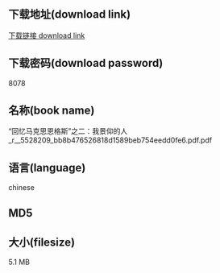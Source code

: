 ## 下载地址(download link)
[下载链接 download link](https://voluble-croquembouche-d321dc.netlify.app/?s=%E2%80%9C%E5%9B%9E%E5%BF%86%E9%A9%AC%E5%85%8B%E6%80%9D%E6%81%A9%E6%A0%BC%E6%96%AF%E2%80%9D%E4%B9%8B%E4%BA%8C%EF%BC%9A%E6%88%91%E6%99%AF%E4%BB%B0%E7%9A%84%E4%BA%BA_r__5528209_bb8b476526818d1589beb754eedd0fe6.pdf)

## 下载密码(download password)
8078

## 名称(book name)
“回忆马克思恩格斯”之二：我景仰的人_r__5528209_bb8b476526818d1589beb754eedd0fe6.pdf.pdf

## 语言(language)
chinese

## MD5


## 大小(filesize)
5.1 MB
